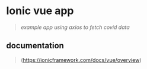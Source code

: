 # Ionic vue app
> *example app using axios to fetch covid data*

## documentation 

> (https://ionicframework.com/docs/vue/overview)

